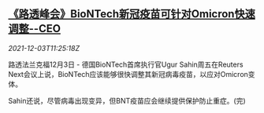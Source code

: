 <!--1638531063000-->
[《路透峰会》BioNTech新冠疫苗可针对Omicron快速调整--CEO](https://cn.reuters.com/article/reuters-next-biontech-vaccine-1203-idCNKBS2II0YO)
------

<div><i>2021-12-03T11:25:18Z</i></div><p>路透法兰克福12月3日 - 德国BioNTech首席执行官Ugur Sahin周五在Reuters Next会议上说，BioNTech应该能够很快调整其新冠病毒疫苗，以应对Omicron变体。</p><p>Sahin还说，尽管病毒出现变异，但BNT疫苗应会继续提供保护防止重症。(完)</p>
